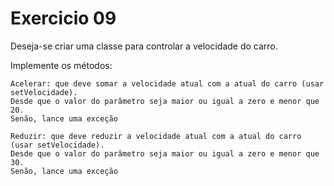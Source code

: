 # Exercicio 09

Deseja-se criar uma classe para controlar a velocidade do carro.

Implemente os métodos:

    Acelerar: que deve somar a velocidade atual com a atual do carro (usar setVelocidade).
    Desde que o valor do parâmetro seja maior ou igual a zero e menor que 20.
    Senão, lance uma exceção

    Reduzir: que deve reduzir a velocidade atual com a atual do carro (usar setVelocidade).
    Desde que o valor do parâmetro seja maior ou igual a zero e menor que 30.
    Senão, lance uma exceção


